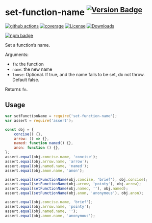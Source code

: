 # set-function-name <sup>[![Version Badge][npm-version-svg]][package-url]</sup>

[![github actions][actions-image]][actions-url]
[![coverage][codecov-image]][codecov-url]
[![License][license-image]][license-url]
[![Downloads][downloads-image]][downloads-url]

[![npm badge][npm-badge-png]][package-url]

Set a function’s name.

Arguments:

- `fn`: the function
- `name`: the new name
- `loose`: Optional. If true, and the name fails to be set, do not throw. Default false.

Returns `fn`.

## Usage

```javascript
var setFunctionName = require('set-function-name');
var assert = require('assert');

const obj = {
    concise() {},
    arrow: () => {},
    named: function named() {},
    anon: function () {},
};
assert.equal(obj.concise.name, 'concise');
assert.equal(obj.arrow.name, 'arrow');
assert.equal(obj.named.name, 'named');
assert.equal(obj.anon.name, 'anon');

assert.equal(setFunctionName(obj.concise, 'brief'), obj.concise);
assert.equal(setFunctionName(obj.arrow, 'pointy'), obj.arrow);
assert.equal(setFunctionName(obj.named, ''), obj.named);
assert.equal(setFunctionName(obj.anon, 'anonymous'), obj.anon);

assert.equal(obj.concise.name, 'brief');
assert.equal(obj.arrow.name, 'pointy');
assert.equal(obj.named.name, '');
assert.equal(obj.anon.name, 'anonymous');
```

[package-url]: https://npmjs.org/package/set-function-name
[npm-version-svg]: https://versionbadg.es/ljharb/set-function-name.svg
[npm-badge-png]: https://nodei.co/npm/set-function-name.png?downloads=true&stars=true
[license-image]: https://img.shields.io/npm/l/set-function-name.svg
[license-url]: LICENSE
[downloads-image]: https://img.shields.io/npm/dm/set-function-name.svg
[downloads-url]: https://npm-stat.com/charts.html?package=set-function-name
[codecov-image]: https://codecov.io/gh/ljharb/set-function-name/branch/main/graphs/badge.svg
[codecov-url]: https://app.codecov.io/gh/ljharb/set-function-name/
[actions-image]: https://img.shields.io/endpoint?url=https://github-actions-badge-u3jn4tfpocch.runkit.sh/ljharb/set-function-name
[actions-url]: https://github.com/ljharb/set-function-name/actions
